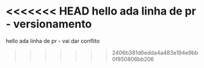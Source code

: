 <<<<<<< HEAD
hello ada linha de pr - versionamento
=======
hello ada linha de pr - vai dar conflito
>>>>>>> 2406b381d6edda4a483e194e9bb0f850806bb206
